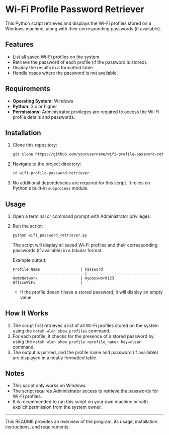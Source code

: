 
# Wi-Fi Profile Password Retriever

This Python script retrieves and displays the Wi-Fi profiles stored on a Windows machine, along with their corresponding passwords (if available).

## Features

- List all saved Wi-Fi profiles on the system.
- Retrieve the password of each profile (if the password is stored).
- Display the results in a formatted table.
- Handle cases where the password is not available.

## Requirements

- **Operating System:** Windows
- **Python:** 3.x or higher
- **Permissions:** Administrator privileges are required to access the Wi-Fi profile details and passwords.
  
## Installation

1. Clone this repository:
   ```bash
   git clone https://github.com/yourusername/wifi-profile-password-retriever.git
   ```

2. Navigate to the project directory:
   ```bash
   cd wifi-profile-password-retriever
   ```

3. No additional dependencies are required for this script. It relies on Python's built-in `subprocess` module.

## Usage

1. Open a terminal or command prompt with Administrator privileges.
2. Run the script:
   ```bash
   python wifi_password_retriever.py
   ```
   The script will display all saved Wi-Fi profiles and their corresponding passwords (if available) in a tabular format.

   Example output:
   ```plaintext
   Profile Name                  | Password
   --------------------------------|--------------------------------
   HomeNetwork                   | mypassword123
   OfficeWiFi                    | 
   ```

   - If the profile doesn't have a stored password, it will display an empty value.

## How It Works

1. The script first retrieves a list of all Wi-Fi profiles stored on the system using the `netsh wlan show profiles` command.
2. For each profile, it checks for the presence of a stored password by using the `netsh wlan show profile <profile_name> key=clear` command.
3. The output is parsed, and the profile name and password (if available) are displayed in a neatly formatted table.

## Notes

- This script only works on Windows.
- The script requires Administrator access to retrieve the passwords for Wi-Fi profiles.
- It is recommended to run this script on your own machine or with explicit permission from the system owner.
---

This README provides an overview of the program, its usage, installation instructions, and requirements.

